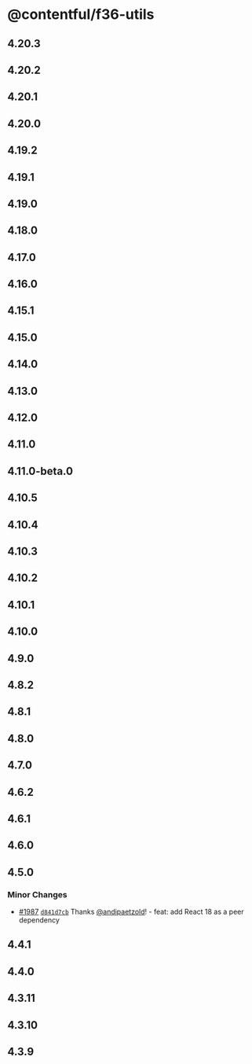 # @contentful/f36-utils

## 4.20.3

## 4.20.2

## 4.20.1

## 4.20.0

## 4.19.2

## 4.19.1

## 4.19.0

## 4.18.0

## 4.17.0

## 4.16.0

## 4.15.1

## 4.15.0

## 4.14.0

## 4.13.0

## 4.12.0

## 4.11.0

## 4.11.0-beta.0

## 4.10.5

## 4.10.4

## 4.10.3

## 4.10.2

## 4.10.1

## 4.10.0

## 4.9.0

## 4.8.2

## 4.8.1

## 4.8.0

## 4.7.0

## 4.6.2

## 4.6.1

## 4.6.0

## 4.5.0

### Minor Changes

- [#1987](https://github.com/contentful/forma-36/pull/1987) [`d841d7cb`](https://github.com/contentful/forma-36/commit/d841d7cbf74b20192028591197bc42df3d2ebc2e) Thanks [@andipaetzold](https://github.com/andipaetzold)! - feat: add React 18 as a peer dependency

## 4.4.1

## 4.4.0

## 4.3.11

## 4.3.10

## 4.3.9
